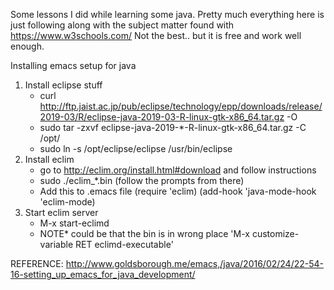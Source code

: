 Some lessons I did while learning some java.
Pretty much everything here is just following along with the subject matter found with
https://www.w3schools.com/
Not the best.. but it is free and work well enough.


Installing emacs setup for java
1. Install eclipse stuff
   - curl http://ftp.jaist.ac.jp/pub/eclipse/technology/epp/downloads/release/2019-03/R/eclipse-java-2019-03-R-linux-gtk-x86_64.tar.gz -O
   - sudo tar -zxvf eclipse-java-2019-*-R-linux-gtk-x86_64.tar.gz -C /opt/
   - sudo ln -s /opt/eclipse/eclipse /usr/bin/eclipse
2. Install eclim
   - go to http://eclim.org/install.html#download and follow instructions
   - sudo ./eclim_*.bin (follow the prompts from there)
   - Add this to .emacs file
     (require 'eclim)
     (add-hook 'java-mode-hook 'eclim-mode)
3. Start eclim server
   - M-x start-eclimd
   - NOTE* could be that the bin is in wrong place 'M-x customize-variable RET eclimd-executable' 

REFERENCE: http://www.goldsborough.me/emacs,/java/2016/02/24/22-54-16-setting_up_emacs_for_java_development/
